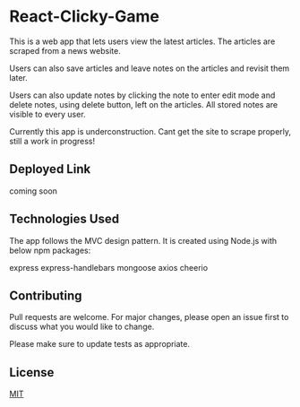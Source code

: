 # React-Clicky-Game



 This is a web app that lets users view the latest articles. The articles are scraped from a news website.

Users can also save articles and leave notes on the articles and revisit them later.

Users can also update notes by clicking the note to enter edit mode and delete notes, using delete button, left on the articles. All stored notes are visible to every user.

Currently this app is underconstruction. Cant get the site to scrape properly, still a work in progress!




## Deployed Link

coming soon



## Technologies Used

The app follows the MVC design pattern. It is created using Node.js with below npm packages:

express
express-handlebars
mongoose
axios
cheerio


## Contributing
Pull requests are welcome. For major changes, please open an issue first to discuss what you would like to change.

Please make sure to update tests as appropriate.

## License
[MIT](https://choosealicense.com/licenses/mit/)